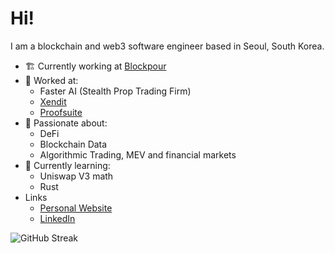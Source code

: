 # Hi!
 I am a blockchain and web3 software engineer based in Seoul, South Korea. 
- 🏗️ Currently working at [Blockpour](https://www.blockpour.com/)
- 💼 Worked at:
  - Faster AI (Stealth Prop Trading Firm)
  - [Xendit](https://www.xendit.co/en/)
  - [Proofsuite](https://github.com/proofsuite)
- 🔭 Passionate about:
  - DeFi
  - Blockchain Data
  - Algorithmic Trading, MEV and financial markets
- 🌱 Currently learning:
  - Uniswap V3 math
  - Rust
- Links
  - [Personal Website](https://www.davidvanisacker.com/)
  - [LinkedIn](https://www.linkedin.com/in/david-van-isacker/)

![GitHub Streak](https://github-readme-streak-stats.herokuapp.com/?user=dvisacker)
